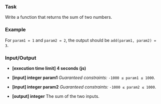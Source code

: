 ### Task

Write a function that returns the sum of two numbers.

### Example

For `param1 = 1` and `param2 = 2`, the output should be
`add(param1, param2) = 3`.

### Input/Output

- **[execution time limit] 4 seconds (js)**

- **[input] integer param1**
*Guaranteed constraints:*
`-1000 ≤ param1 ≤ 1000`.

- **[input] integer param2**
*Guaranteed constraints:*
`-1000 ≤ param2 ≤ 1000`.

- **[output] integer**
The sum of the two inputs.
